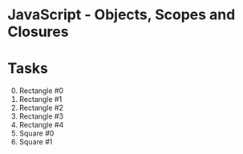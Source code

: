 JavaScript - Objects, Scopes and Closures
=================================================

Tasks
==========

0. Rectangle #0
1. Rectangle #1
2. Rectangle #2
3. Rectangle #3
4. Rectangle #4
5. Square #0
6. Square #1